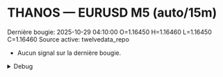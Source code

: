# THANOS — EURUSD M5 (auto/15m)
Dernière bougie: 2025-10-29 04:10:00  O=1.16450  H=1.16460  L=1.16450  C=1.16460
Source active: twelvedata_repo

- Aucun signal sur la dernière bougie.

<details><summary>Debug</summary>

- TD_API_KEY manquant.

</details>